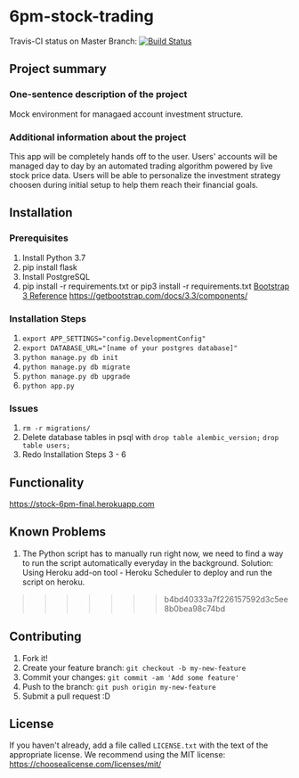 # 6pm-stock-trading

Travis-CI status on Master Branch: <a href="https://travis-ci.org/ucsb-cs48-w19/6pm-stock-trading">
<img src="https://travis-ci.org/ucsb-cs48-w19/6pm-stock-trading.svg?branch=master" alt="Build Status">
</a>

## Project summary

### One-sentence description of the project

Mock environment for managaed account investment structure.

### Additional information about the project

This app will be completely hands off to the user. Users' accounts will be managed day to day by an automated trading algorithm powered by live stock price data. Users will be able to personalize the investment strategy choosen during initial setup to help them reach their financial goals. 


## Installation

### Prerequisites

1. Install Python 3.7
2. pip install flask
3. Install PostgreSQL
4. pip install -r requirements.txt or pip3 install -r requirements.txt
[Bootstrap 3 Reference](https://getbootstrap.com/docs/3.3/components/ "Bootstrap 3 Reference")
https://getbootstrap.com/docs/3.3/components/



### Installation Steps
1. `export APP_SETTINGS="config.DevelopmentConfig"`
2. `export DATABASE_URL="[name of your postgres database]"`
3. `python manage.py db init`
4. `python manage.py db migrate`
5. `python manage.py db upgrade`
6. `python app.py`


### Issues
1. `rm -r migrations/`
2. Delete database tables in psql with 
      `drop table alembic_version;`
      `drop table users;`
3. Redo Installation Steps 3 - 6    

## Functionality

https://stock-6pm-final.herokuapp.com 


## Known Problems

1. The Python script has to manually run right now, we need to find a way to run the script automatically everyday in the background.
   Solution: Using Heroku add-on tool - Heroku Scheduler to deploy and run the script on heroku.
>>>>>>> b4bd40333a7f226157592d3c5ee8b0bea98c74bd

## Contributing


1. Fork it!
2. Create your feature branch: `git checkout -b my-new-feature`
3. Commit your changes: `git commit -am 'Add some feature'`
4. Push to the branch: `git push origin my-new-feature`
5. Submit a pull request :D

## License

If you haven't already, add a file called `LICENSE.txt` with the text of the appropriate license.
We recommend using the MIT license: <https://choosealicense.com/licenses/mit/>
